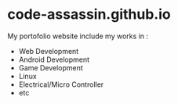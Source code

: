 # code-assassin.github.io
My portofolio website
include my works in :
- Web Development
- Android Development
- Game Development
- Linux
- Electrical/Micro Controller
- etc
